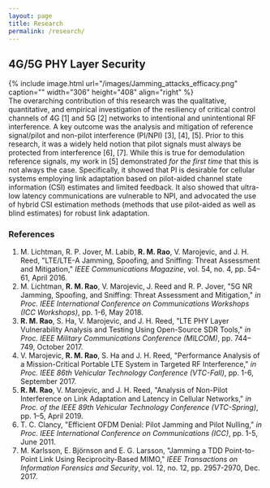 ```yaml
---
layout: page
title: Research
permalink: /research/ 
---
```

## 4G/5G PHY Layer Security
{% include image.html url="/images/Jamming_attacks_efficacy.png" caption="" width="306" height="408" align="right" %}  
The overarching contribution of this research was the qualitative, quantitative, and empirical investigation of the resiliency of critical control channels of 4G [1] and 5G [2] networks to intentional and unintentional RF interference. A key outcome was the analysis and mitigation of reference signal/pilot and non-pilot interference (PI/NPI) [3], [4], [5]. Prior to this research, it was a widely held notion that pilot signals must always be protected from interference [6], [7]. While this is true for demodulation reference signals, my work in [5] demonstrated *for the first time* that this is not always the case. Specifically, it showed that PI is desirable for cellular systems employing link adaptation based on pilot-aided channel state information (CSI) estimates and limited feedback. It also showed that ultra-low latency communications are vulnerable to NPI, and advocated the use of hybrid CSI estimation methods (methods that use pilot-aided as well as blind estimates) for robust link adaptation.

### References
1. M. Lichtman, R. P. Jover, M. Labib, **R. M. Rao**, V. Marojevic, and J. H. Reed, "LTE/LTE-A Jamming, Spoofing, and Sniffing: Threat Assessment and Mitigation," *IEEE Communications Magazine*, vol. 54, no. 4, pp. 54–61, April 2016.
2. M. Lichtman, **R. M. Rao**, V. Marojevic, J. Reed and R. P. Jover, "5G NR Jamming, Spoofing, and Sniffing: Threat Assessment and Mitigation," *in Proc. IEEE International Conference on Communications Workshops (ICC Workshops)*, pp. 1-6, May 2018.
3. **R. M. Rao**, S. Ha, V. Marojevic, and J. H. Reed, "LTE PHY Layer Vulnerability Analysis and Testing Using Open-Source SDR Tools," *in Proc. IEEE Military Communications Conference (MILCOM)*, pp. 744–749, October 2017.
4. V. Marojevic, **R. M. Rao**, S. Ha and J. H. Reed, "Performance Analysis of a Mission-Critical Portable LTE System in Targeted RF Interference," *in Proc. IEEE 86th Vehicular Technology Conference (VTC-Fall)*, pp. 1-6, September 2017.
5. **R. M. Rao**, V. Marojevic, and J. H. Reed, "Analysis of Non-Pilot Interference on Link Adaptation and Latency in Cellular Networks," *in Proc. of the IEEE 89th Vehicular Technology Conference (VTC-Spring)*, pp. 1–5, April 2019.
6. T. C. Clancy, "Efficient OFDM Denial: Pilot Jamming and Pilot Nulling," *in Proc. IEEE International Conference on Communications (ICC)*, pp. 1-5, June 2011.
7. M. Karlsson, E. Björnson and E. G. Larsson, "Jamming a TDD Point-to-Point Link Using Reciprocity-Based MIMO," *IEEE Transactions on Information Forensics and Security*, vol. 12, no. 12, pp. 2957-2970, Dec. 2017.
